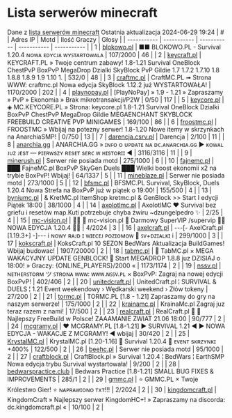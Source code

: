
# Lista serwerów minecraft
Dane z [lista serwerów minecraft](https://mcserwery.pl/)
Ostatnia aktualizacja 2024-06-29 19:24
| # | Adres IP | Motd | Ilość Graczy | Głosy |
| ----------- | ----------- | ----------- | ----------- | ----------- |
| 1 | 	[blokowo.pl](https://mcserwery.pl/serwery/minecraft/98/) | ■■ BLOKOWO.PL - Survival 1.20.4 ɴᴏᴡᴀ ᴇᴅʏᴄᴊᴀ ᴡʏꜱᴛᴀʀᴛᴏᴡᴀʟᴀ | 107/2000 | 46 |
| 2 | 	[keycraft.pl](https://mcserwery.pl/serwery/minecraft/255/) | KEYCRAFT.PL » Twoje centrum zabawy! 1.8-1.21 Survival OneBlock ChestPvP BoxPvP MegaDrop Dzialki SkyBlock PvP Gildie 1.7 1.7.2 1.7.10 1.8 1.8.8 1.8.9 1.9 1.10 1. | 532/0 | 48 |
| 3 | 	[craftmc.pl](https://mcserwery.pl/serwery/minecraft/87/) | CraftMC.PL ➟ Strona WWW: craftmc.pl Nowa edycja SkyBlock 1.12.2 już WYSTARTOWAŁA! | 1170/2000 | 202 |
| 4 | 	[playnopay.pl](https://mcserwery.pl/serwery/minecraft/257/) | [PlayNoPay] » 1.9 - 1.21 » Zapraszamy » PvP » Ekonomia » Brak mikrotransakcji/P2W | 0/50 | 117 |
| 5 | 	[keycore.pl](https://mcserwery.pl/serwery/minecraft/252/) | ◈ MC.KEYCORE.PL » Strona: keycore.pl 1.8-1.21 Survival OneBlock Dzialki BoxPvP ChestPvP MegaDrop Gildie MEGAENCHANT SKYBLOCK FREEBUILD CREATIVE PVP MINIGAMES | 169/100 | 86 |
| 6 | 	[froostmc.pl](https://mcserwery.pl/serwery/minecraft/263/) |  FROOSTMC » Wbijaj na potezny serwer! 1.8-1.20 Nowe itemy w skrzynkach na AnarchiaSMP! | 0/750 | 13 |
| 7 | 	[darencja.csrv.pl](https://mcserwery.pl/serwery/minecraft/9/) | Darencja | 2/100 | 11 |
| 8 | 	[anarchia.gg](https://mcserwery.pl/serwery/minecraft/14/) | ANARCHIA.GG » ɪɴꜰᴏ ᴏ ᴜᴘᴅᴀᴛᴇ ɴᴀ ᴅᴄ.ᴀɴᴀʀᴄʜɪᴀ.ɢɢ ► ᴋᴏᴡᴀʟ ᴊᴜᴢ ᴊᴇѕᴛ — ᴘɪᴇʀᴡѕᴢʏ ʀᴇѕᴇᴛ ѕᴇʀᴄ ᴡ ʜɪѕᴛᴏʀɪɪ ◄ | 3116/3116 | 11 |
| 9 | 	[minerush.pl](https://mcserwery.pl/serwery/minecraft/749/) | Serwer nie posiada motd | 275/1000 | 6 |
| 10 | 	[fajnemc.pl](https://mcserwery.pl/serwery/minecraft/100/) | ███ FajneMC.pl  BoxPvP  SkyGen  Duels ███ Wielki boost ekonomii x2 na trybie BoxPvP! Wbijaj! | 64/1337 | 5 |
| 11 | 	[mineblaze.pl](https://mcserwery.pl/serwery/minecraft/751/) | Serwer nie posiada motd | 273/1000 | 5 |
| 12 | 	[bfsmc.pl](https://mcserwery.pl/serwery/minecraft/2/) | BFSMC.PL  Survival, SkyBlock, Duels  1.20.4 Nowa Strefa na BoxPvP już w piątek o 19:00! | 155/500 | 4 |
| 13 | 	[byniumc.pl](https://mcserwery.pl/serwery/minecraft/157/) | & KretMC.pl  ItemShop kretmc.pl & GenBlock >> Start I edycji Piątek 18:00 | 38/1000 | 4 |
| 14 | 	[axolotlmc.pl](https://mcserwery.pl/serwery/minecraft/251/) | AxolotlMC ❤ Survival bez griefu i resetów map.Kuti potrzebuje chyba żwiru ~dzungelpedro ✨ | 2/25 | 4 |
| 15 | 	[mc-vision.pl](https://mcserwery.pl/serwery/minecraft/211/) |   mc-vision.pl  Darmowy SuperVIP /supervip  NOWA EDYCJA 1.20.4  | 4/2024 | 3 |
| 16 | 	[axelcraft.pl](https://mcserwery.pl/serwery/minecraft/223/) | ---[- AxelCraft.pl [1.19.3+] -]--- i ɴᴏᴡʏ ʀᴀᴊᴅ ɪ ᴡɪᴇᴄᴇᴊ ᴘᴏᴢɪᴏᴍᴏᴡ ➡ ꜱᴠ+ᴅᴢɪᴀʟᴋɪ i | 299/1000 | 3 |
| 17 | 	[kokscraft.pl](https://mcserwery.pl/serwery/minecraft/1/) | KoksCraft.pl  10 SEZON BedWars Aktualizacja BuildGames! Wbijaj budowac! | 1907/20000 | 2 |
| 18 | 	[tabmc.pl](https://mcserwery.pl/serwery/minecraft/3/) | ◈ TabMC.pl × MEGA WAKACYJNY UPDATE GENBLOCK!  ◈ Start MEGADROP 1.8.8 juz DZISIAJ o 18:00! » Graczy: {ONLINE_PLAYERS}/2000 « | 1173/1174 | 2 |
| 19 | 	[nssv.pl](https://mcserwery.pl/serwery/minecraft/4/) | ɴᴇᴛʜᴇʀꜱᴛᴏʀᴍ ツ ꜱᴛʀᴏɴᴀ ᴡᴡᴡ: ᴡᴡᴡ.ɴꜱꜱᴠ.ᴘʟ  × BoxPvP: Zagraj na nowej edycji BoxPvP! | 402/406 | 2 |
| 20 | 	[unitedcraft.pl](https://mcserwery.pl/serwery/minecraft/11/) | UnitedCraft.pl ¦ SURVIVAL & DUELS ¦ 1.21 Event weekendowy › Wędkarski weekend › Złów tokeny | 27/200 | 2 |
| 21 | 	[tormc.pl](https://mcserwery.pl/serwery/minecraft/35/) | TORMC.PL [1.8 - 1.21] Zapraszamy do gry na naszym serwerze! | 175/1000 | 2 |
| 22 | 	[krainamc.pl](https://mcserwery.pl/serwery/minecraft/39/) | KrainaMc.pl  Zagraj juz teraz razem z nami! | 17/500 | 2 |
| 23 | 	[realcraft.pl](https://mcserwery.pl/serwery/minecraft/63/) | RealCraft.pl   Najlepszy FreeBuild w Polsce! ZAAAMANIE ZWIAT 21.06 18:00 | 90/777 | 2 |
| 24 | 	[mcgramy.pl](https://mcserwery.pl/serwery/minecraft/197/) | ❤ MCGRAMY.PL [1.8-1.21] ▶ SURVIVAL 1.21 ◀ ▶ NOWA EDYCJA - WAKACJE Z MCGRAMY! ◀ wbijaj | 30/420 | 2 |
| 25 | 	[KrystalMC.pl](https://mcserwery.pl/serwery/minecraft/202/) | KrystalMC.pl [1.20-1.16]  ⛏ Survival 1.20.4 ⛏  ᴇᴠᴇɴᴛ sᴋʀᴢʏɴᴋɪ +400% | 122/500 | 2 |
| 26 | 	[beehc.pl](https://mcserwery.pl/serwery/minecraft/227/) | Serwer nie posiada motd | 95/1000 | 2 |
| 27 | 	[craftblock.pl](https://mcserwery.pl/serwery/minecraft/280/) | CraftBlock.pl » Survival 1.20.4 ¦ BedWars ¦ EarthSMP Nowa edycja trybu Survival wystartowała! | 9/200 | 2 |
| 28 | 	[bedwarspractice.club](https://mcserwery.pl/serwery/minecraft/283/) | Bedwars Practice [1.8-1.21] SMALL BUG FIXES & IMPROVEMENTS | 285/1 | 2 |
| 29 | 	[gmmc.pl](https://mcserwery.pl/serwery/minecraft/292/) | ⭐ GMMC.PL × Twoje Królestwo Gier! ⭐ ɴᴀᴘʀᴀᴡɪᴏɴᴏ ᴛxᴛ!!! | 2/2024 | 2 |
| 30 | 	[kingdomcraft.pl](https://mcserwery.pl/serwery/minecraft/324/) | KingdomCraft » Najlepszy serwer KingdomHC+!  » Zapraszamy na discorda: dc.kingdomcraft.pl « | 10/100 | 2 |
